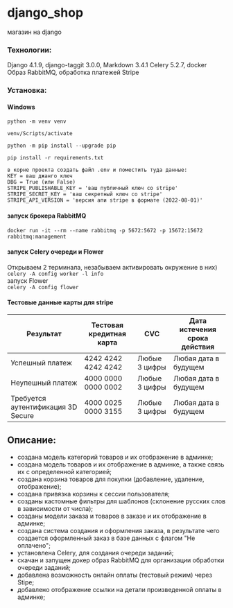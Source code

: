 # django_shop
магазин на django

### Технологии: 
Django 4.1.9, django-taggit 3.0.0, Markdown 3.4.1
Celery 5.2.7, docker Образ RabbitMQ, обработка платежей Stripe 


### Установка: 
#### Windows
`python -m venv venv`

`venv/Scripts/activate`

`python -m pip install --upgrade pip`

`pip install -r requirements.txt`

`в корне проекта создать файл .env и поместить туда данные:`  
`KEY = ваш джанго ключ`  
`DBG = True (или False)`  
`STRIPE_PUBLISHABLE_KEY = 'ваш публичный ключ со stripe'`  
`STRIPE_SECRET_KEY = 'ваш секретный ключ со stripe'`  
`STRIPE_API_VERSION = 'версия апи stripe в формате (2022-08-01)'`  

#### запуск брокера RabbitMQ
`docker run -it --rm --name rabbitmq -p 5672:5672 -p 15672:15672 rabbitmq:management`  

#### запуск Celery очереди и Flower
Открываем 2 терминала, незабываем активировать окружение в них)    
`celery -A config worker -l info`  
запуск Flower  
`celery -A config flower`  


#### Тестовые данные карты для stripe  
|Результат     | Тестовая кредитная карта |  CVC                | Дата истечения срока действия  |  
------------- |--------------------------| ------------------- |--------------------------------|  
|Успешный платеж  | 4242 4242 4242 4242             |  Любые 3 цифры   |   Любая дата в будущем  |
|Неупешный платеж  | 4000 0000 0000 0002             |  Любые 3 цифры   |   Любая дата в будущем  |
|Требуется аутентификация 3D Secure  | 4000 0025 0000 3155             |  Любые 3 цифры   |   Любая дата в будущем  |

## Описание: 
- создана модель категорий товаров и их отображение в админке;  
- создана модель товаров и их отображение в админке, а также связь их с 
определенной категорией;  
- создана корзина товаров для покупки (добавление, удаление, отображение);  
- создана привязка корзины к сессии пользователя;  
- созданы кастомные фильтры для шаблонов (склонение русских слов в зависимости 
от числа);  
- созданы модели заказа и товаров в заказе и их отображение в админке;  
- создана система создания и оформления заказа, в результате чего создается 
оформленный заказ в базе данных с флагом "Не оплачено";  
- установлена Celery, для создания очереди заданий;  
- скачан и запущен докер образ RabbitMQ для организации обработки очереди заданий;  
- добавлена возможность онлайн оплаты (тестовый режим) через Stipe;  
- добавлено отображение ссылки на детали произведенной оплаты в админке;  